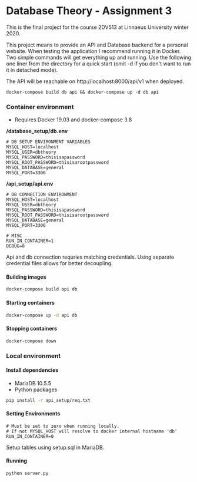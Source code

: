 # Database Theory - Assignment 3

This is the final project for the course 2DV513 at Linnaeus University winter 2020.

This project means to provide an API and Database backend for a personal website. 
When testing the application I recommend running it in Docker. Two simple commands will get everything up and running.
Use the following one liner from the directory for a quick start (omit -d if you don't want to run it in detached mode).

The API will be reachable on http://localhost:8000/api/v1 when deployed.

``
docker-compose build db api && docker-compose up -d db api
``



### Container environment

* Requires Docker 19.03 and docker-compose 3.8 

**/database_setup/db.env**
```dotenv
# DB SETUP ENVIRONMENT VARIABLES
MYSQL_HOST=localhost
MYSQL_USER=dbtheory
MYSQL_PASSWORD=thisisapassword
MYSQL_ROOT_PASSWORD=thisisarootpassword
MYSQL_DATABASE=general
MYSQL_PORT=3306
```

**/api_setup/api.env**
```dotenv
# DB CONNECTION ENVIRONMENT
MYSQL_HOST=localhost
MYSQL_USER=dbtheory
MYSQL_PASSWORD=thisisapassword
MYSQL_ROOT_PASSWORD=thisisarootpassword
MYSQL_DATABASE=general
MYSQL_PORT=3306

# MISC
RUN_IN_CONTAINER=1
DEBUG=0
```
Api and db connection requries matching credentials. Using separate credential files allows for better decoupling.

#### Building images
```bash
docker-compose build api db
```

#### Starting containers
```bash
docker-compose up -d api db
```

#### Stopping containers
```bash
docker-compose down
```

### Local environment

#### Install dependencies

* MariaDB 10.5.5
* Python packages

```bash
pip install -r api_setup/req.txt
```

#### Setting Environments

```dotenv
# Must be set to zero when running locally. 
# If not MYSQL_HOST will resolve to docker internal hostname 'db'
RUN_IN_CONTAINER=0
```

Setup tables using setup.sql in MariaDB.

#### Running

```bash
python server.py
``` 